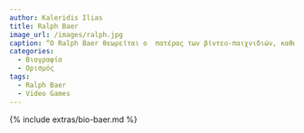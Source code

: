 ```yaml
---
author: Kaleridis Ilias
title: Ralph Baer
image_url: /images/ralph.jpg
caption: “O Ralph Baer θεωρείται ο  πατέρας των βίντεο-παιχνιδιών, καθώς βοήθησε την βιομηχανία να ανθήσει. Δημιούργησε από τα πρώτα βιντεοπαιχνίδια και οραματίστηκε την δυνατότητα να παίζει κανείς βιντεοπαιχνίδια στην τηλεόρασή του με το πάτημα ενός κουμπιού.”
categories:
  - Βιογραφία  
  - Ορισμός
tags:
  - Ralph Baer
  - Video Games
---
```


{% include extras/bio-baer.md %}
